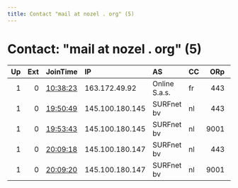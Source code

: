 ```yaml
---
title: Contact "mail at nozel . org" (5)
---
```


# Contact: "mail at nozel . org" (5)

|   Up |   Ext | JoinTime                                                                                            | IP              | AS            | CC   |   ORp |   Dirp | OS   | Version   | Nickname   |   eFamMembers |
|-----:|------:|:----------------------------------------------------------------------------------------------------|:----------------|:--------------|:-----|------:|-------:|:-----|:----------|:-----------|--------------:|
|    1 |     0 | [10:38:23](https://metrics.torproject.org/rs.html#details/5CE81F5368CD83D57A391BA2A15D8CEA00DA27B5) | 163.172.49.92   | Online S.a.s. | fr   |   443 |   9031 | BSD  | 0.4.0.5   | Nozel03    |             1 |
|    1 |     0 | [19:50:49](https://metrics.torproject.org/rs.html#details/FDB0DF3DB0E906903D7ACADED1E9157384CBDD34) | 145.100.180.145 | SURFnet bv    | nl   |   443 |   9030 | BSD  | 0.4.0.5   | Nozel04    |             1 |
|    1 |     0 | [19:53:43](https://metrics.torproject.org/rs.html#details/2D84E06BAF83995F4488C0D6CC4A87B74295EA48) | 145.100.180.145 | SURFnet bv    | nl   |  9001 |   9031 | BSD  | 0.4.0.5   | Nozel05    |             1 |
|    1 |     0 | [20:09:18](https://metrics.torproject.org/rs.html#details/CE8DEC04B8CE6CA79FDD449B5E3C0B2A907338A6) | 145.100.180.147 | SURFnet bv    | nl   |   443 |   9030 | BSD  | 0.4.0.5   | Nozel06    |             1 |
|    1 |     0 | [20:09:20](https://metrics.torproject.org/rs.html#details/FC3A3F8309A5389CD177A8177A53FE05F4C8D39A) | 145.100.180.147 | SURFnet bv    | nl   |  9001 |   9031 | BSD  | 0.4.0.5   | Nozel07    |             1 |

